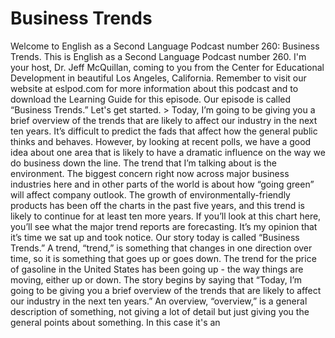 # Business Trends

Welcome to English as a Second Language Podcast number 260: Business Trends.  This is English as a Second Language Podcast number 260.  I'm your host, Dr. Jeff McQuillan, coming to you from the Center for Educational Development in beautiful Los Angeles, California.    Remember to visit our website at eslpod.com for more information about this podcast and to download the Learning Guide for this episode.  Our episode is called “Business Trends.”  Let's get started.  > Today, I’m going to be giving you a brief overview of the trends that are likely to affect our industry in the next ten years.  It’s difficult to predict the fads that affect how the general public thinks and behaves.  However, by looking at recent polls, we have a good idea about one area that is likely to have a dramatic influence on the way we do business down the line.     The trend that I’m talking about is the environment.  The biggest concern right now across major business industries here and in other parts of the world is about how “going green” will affect company outlook.  The growth of environmentally-friendly products has been off the charts in the past five years, and this trend is likely to continue for at least ten more years.    If you’ll look at this chart here, you’ll see what the major trend reports are forecasting.  It’s my opinion that it’s time we sat up and took notice.
  Our story today is called “Business Trends.”  A trend, “trend,” is something that changes in one direction over time, so it is something that goes up or goes down.  The trend for the price of gasoline in the United States has been going up - the way things are moving, either up or down.  The story begins by saying that “Today, I’m going to be giving you a brief overview of the trends that are likely to affect our industry in the next ten years.”  An overview, “overview,” is a general description of something, not giving a lot of detail but just giving you the general points about something.  In this case it's an 